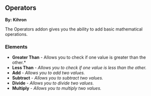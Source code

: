 ## Operators
**By: Kihron**
<br>

The Operators addon gives you the ability to add basic mathematical operations.
<br>

### Elements
* **Greater Than** - Allows you to check if one value is greater than the other.*
* **Less Than** - *Allows you to check if one value is less than the other.*
* **Add** - *Allows you to add two values.*
* **Subtract** - *Allows you to subtract two values.*
* **Divide** - *Allows you to divide two values.*
* **Multiply** - *Allows you to multiply two values.*
